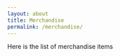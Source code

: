 ```yaml
---
layout: about
title: Merchandise
permalink: /merchandise/
---
```


Here is the list of merchandise items
